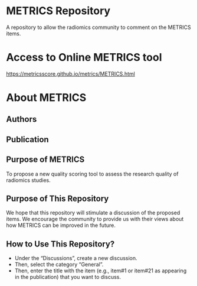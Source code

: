 # METRICS Repository
A repository to allow the radiomics community to comment on the METRICS items.

# Access to Online METRICS tool
https://metricsscore.github.io/metrics/METRICS.html

# About METRICS
## Authors

## Publication

## Purpose of METRICS
To propose a new quality scoring tool to assess the research quality of radiomics studies.

## Purpose of This Repository
We hope that this repository will stimulate a discussion of the proposed items. We encourage the community to provide us with their views about how METRICS can be improved in the future.

## How to Use This Repository?
- Under the “Discussions”, create a new discussion.
- Then, select the category “General”.
- Then, enter the title with the item (e.g., item#1 or item#21 as appearing in the publication) that you want to discuss.

